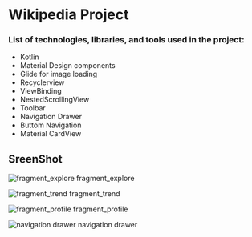 # Wikipedia Project
### List of technologies, libraries, and tools used in the project:

- Kotlin
- Material Design components
- Glide for image loading
- Recyclerview
- ViewBinding
- NestedScrollingView
- Toolbar
- Navigation Drawer
- Buttom Navigation
- Material CardView
## SreenShot 


![fragment_explore](https://github.com/RozhinaHaghani/wikipedia/assets/87487000/9b2061e3-a464-4eda-9887-88ba3430708c)  fragment_explore   

![fragment_trend](https://github.com/RozhinaHaghani/wikipedia/assets/87487000/0938d34d-c087-45ac-8796-d8f84db69c05)  fragment_trend  

![fragment_profile](https://github.com/RozhinaHaghani/wikipedia/assets/87487000/1170de7f-eb53-418a-a987-e5a383206b68)  fragment_profile  

![navigation drawer](https://github.com/RozhinaHaghani/wikipedia/assets/87487000/173595b5-9e6b-49d1-9458-cbc6f48819be) navigation drawer






